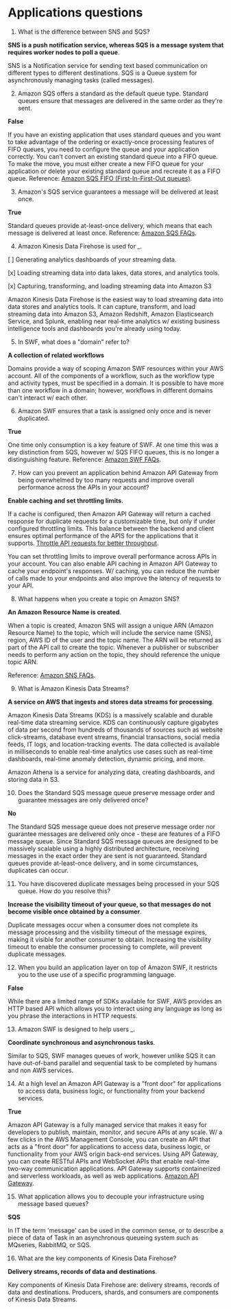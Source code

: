 # Applications questions

1. What is the difference between SNS and SQS?

**SNS is a push notification service, whereas SQS is a message system that requires worker nodes to poll a queue**.

SNS is a Notification service for sending text based communication on different types to different destinations. SQS is a Queue system for asynchronously managing tasks (called messages).

2. Amazon SQS offers a standard as the default queue type. Standard queues ensure that messages are delivered in the same order as they're sent.

**False**

If you have an existing application that uses standard queues and you want to take advantage of the ordering or exactly-once processing features of FIFO queues, you need to configure the queue and your application correctly. You can't convert an existing standard queue into a FIFO queue. To make the move, you must either create a new FIFO queue for your application or delete your existing standard queue and recreate it as a FIFO queue. Reference: [Amazon SQS FIFO (First-In-First-Out queues)](https://docs.aws.amazon.com/AWSSimpleQueueService/latest/SQSDeveloperGuide/FIFO-queues.html).

3. Amazon's SQS service guarantees a message will be delivered at least once.

**True**

Standard queues provide at-least-once delivery, which means that each message is delivered at least once. Reference: [Amazon SQS FAQs](https://aws.amazon.com/sqs/faqs/).

4. Amazon Kinesis Data Firehose is used for _.

[ ] Generating analytics dashboards of your streaming data.

[x] Loading streaming data into data lakes, data stores, and analytics tools.

[x] Capturing, transforming, and loading streaming data into Amazon S3


Amazon Kinesis Data Firehose is the easiest way to load streaming data into data stores and analytics tools. It can capture, transform, and load streaming data into Amazon S3, Amazon Redshift, Amazon Elasticsearch Service, and Splunk, enabling near real-time analytics w/ existing business intelligence tools and dashboards you're already using today.

5. In SWF, what does a "domain" refer to?

**A collection of related workflows**

Domains provide a way of scoping Amazon SWF resources within your AWS account. All of the components of a workflow, such as the workflow type and activity types, must be specified in a domain. It is possible to have more than one workflow in a domain; however, workflows in different domains can't interact w/ each other.

6. Amazon SWF ensures that a task is assigned only once and is never duplicated.

**True**

One time only consumption is a key feature of SWF. At one time this was a key distinction from SQS, however w/ SQS FIFO queues, this is no longer a distinguishing feature. Reference: [Amazon SWF FAQs](https://aws.amazon.com/swf/faqs/).

7. How can you prevent an application behind Amazon API Gateway from being overwhelmed by too many requests and improve overall performance across the APIs in your account?

**Enable caching and set throttling limits**.

If a cache is configured, then Amazon API Gateway will return a cached response for duplicate requests for a customizable time, but only if under configured throttling limits. This balance between the backend and client ensures optimal performance of the APIS for the applications that it supports. [Throttle API requests for better throughput](https://docs.aws.amazon.com/apigateway/latest/developerguide/api-gateway-request-throttling.html).

You can set throttling limits to improve overall performance across APIs in your account. You can also enable API caching in Amazon API Gateway to cache your endpoint's responses. W/ caching, you can reduce the number of calls made to your endpoints and also improve the latency of requests to your API.

8. What happens when you create a topic on Amazon SNS?

**An Amazon Resource Name is created**.

When a topic is created, Amazon SNS will assign a unique ARN (Amazon Resource Name) to the topic, which will include the service name (SNS), region, AWS ID of the user and the topic name. The ARN will be returned as part of the API call to create the topic. Whenever a publisher or subscriber needs to perform any action on the topic, they should reference the unique topic ARN.

Reference: [Amazon SNS FAQs](https://aws.amazon.com/sns/faqs/).

9. What is Amazon Kinesis Data Streams?

**A service on AWS that ingests and stores data streams for processing**.

Amazon Kinesis Data Streams (KDS) is a massively scalable and durable real-time data streaming service. KDS can continuously capture gigabytes of data per second from hundreds of thousands of sources such as website click-streams, database event streams, financial transactions, social media feeds, IT logs, and location-tracking events. The data collected is available in milliseconds to enable real-time analytics use cases such as real-time dashboards, real-time anomaly detection, dynamic pricing, and more.

Amazon Athena is a service for analyzing data, creating dashboards, and storing data in S3.

10. Does the Standard SQS message queue preserve message order and guarantee messages are only delivered once?

**No**

The Standard SQS message queue does not preserve message order nor guarantee messages are delivered only once - these are features of a FIFO message queue. Since Standard SQS message queues are designed to be massively scalable using a highly distributed architecture, receiving messages in the exact order they are sent is not guaranteed. Standard queues provide at-least-once delivery, and in some circumstances, duplicates can occur.

11. You have discovered duplicate messages being processed in your SQS queue. How do you resolve this?

**Increase the visibility timeout of your queue, so that messages do not become visible once obtained by a consumer**.

Duplicate messages occur when a consumer does not complete its message processing and the visibility timeout of the message expires, making it visible for another consumer to obtain. Increasing the visibility timeout to enable the consumer processing to complete, will prevent duplicate messages.

12. When you build an application layer on top of Amazon SWF, it restricts you to the use use of a specific programming language.

**False**

While there are a limited range of SDKs available for SWF, AWS provides an HTTP based API which allows you to interact using any language as long as you phrase the interactions in HTTP requests.

13. Amazon SWF is designed to help users _.

**Coordinate synchronous and asynchronous tasks**.

Similar to SQS, SWF manages queues of work, however unlike SQS it can have out-of-band parallel and sequential task to be completed by humans and non AWS services.

14. At a high level an Amazon API Gateway is a "front door" for applications to access data, business logic, or functionality from your backend services.

**True**

Amazon API Gateway is a fully managed service that makes it easy for developers to publish, maintain, monitor, and secure APIs at any scale. W/ a few clicks in the AWS Management Console, you can create an API that acts as a "front door" for applications to access data, business logic, or functionality from your AWS origin back-end services. Using API Gateway, you can create RESTful APIs and WebSocket APIs that enable real-time two-way communication applications. API Gateway supports containerized and serverless workloads, as well as web applications. [Amazon API Gateway](https://aws.amazon.com/api-gateway/).

15. What application allows you to decouple your infrastructure using message based queues?

**SQS**

In IT the term 'message' can be used in the common sense, or to describe a piece of data of Task in an asynchronous queueing system such as MQseries, RabbitMQ, or SQS.

16. What are the key components of Kinesis Data Firehose?

**Delivery streams, records of data and destinations**.

Key components of Kinesis Data Firehose are: delivery streams, records of data and destinations. Producers, shards, and consumers are components of Kinesis Data Streams.

